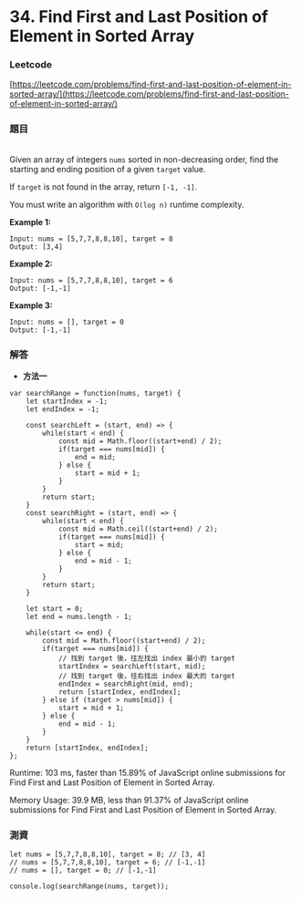 # 34. Find First and Last Position of Element in Sorted Array

### Leetcode

[https://leetcode.com/problems/find-first-and-last-position-of-element-in-sorted-array/](https://leetcode.com/problems/find-first-and-last-position-of-element-in-sorted-array/)

### 題目

\
Given an array of integers `nums` sorted in non-decreasing order, find the starting and ending position of a given `target` value.

If `target` is not found in the array, return `[-1, -1]`.

You must write an algorithm with `O(log n)` runtime complexity.

&#x20;

**Example 1:**

```
Input: nums = [5,7,7,8,8,10], target = 8
Output: [3,4]
```

**Example 2:**

```
Input: nums = [5,7,7,8,8,10], target = 6
Output: [-1,-1]
```

**Example 3:**

```
Input: nums = [], target = 0
Output: [-1,-1]
```

### 解答 <a href="#ti-jie" id="ti-jie"></a>

* **方法一**

```
var searchRange = function(nums, target) {
    let startIndex = -1;
    let endIndex = -1;
    
    const searchLeft = (start, end) => {
        while(start < end) {
            const mid = Math.floor((start+end) / 2);
            if(target === nums[mid]) {
                end = mid;
            } else {
                start = mid + 1;
            }
        }
        return start;
    }
    const searchRight = (start, end) => {
        while(start < end) {
            const mid = Math.ceil((start+end) / 2);
            if(target === nums[mid]) {
                start = mid;
            } else {
                end = mid - 1;
            }
        }
        return start;
    }
    
    let start = 0;
    let end = nums.length - 1;
    
    while(start <= end) {
        const mid = Math.floor((start+end) / 2);
        if(target === nums[mid]) {
            // 找到 target 後，往左找出 index 最小的 target
            startIndex = searchLeft(start, mid);
            // 找到 target 後，往右找出 index 最大的 target
            endIndex = searchRight(mid, end);
            return [startIndex, endIndex];
        } else if (target > nums[mid]) {
            start = mid + 1;
        } else {
            end = mid - 1;
        }
    }
    return [startIndex, endIndex];
};
```

Runtime: 103 ms, faster than 15.89% of JavaScript online submissions for Find First and Last Position of Element in Sorted Array.

Memory Usage: 39.9 MB, less than 91.37% of JavaScript online submissions for Find First and Last Position of Element in Sorted Array.

### 測資

```
let nums = [5,7,7,8,8,10], target = 8; // [3, 4]
// nums = [5,7,7,8,8,10], target = 6; // [-1,-1]
// nums = [], target = 0; // [-1,-1]

console.log(searchRange(nums, target));
```
